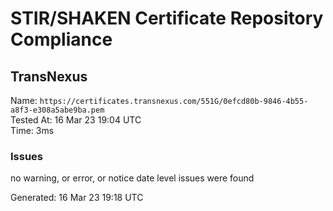 # STIR/SHAKEN Certificate Repository Compliance

## TransNexus

Name: `https://certificates.transnexus.com/551G/0efcd80b-9846-4b55-a8f3-e308a5abe9ba.pem`\
Tested At: 16 Mar 23 19:04 UTC\
Time: 3ms

### Issues

no warning, or error, or notice date level issues were found

Generated: 16 Mar 23 19:18 UTC